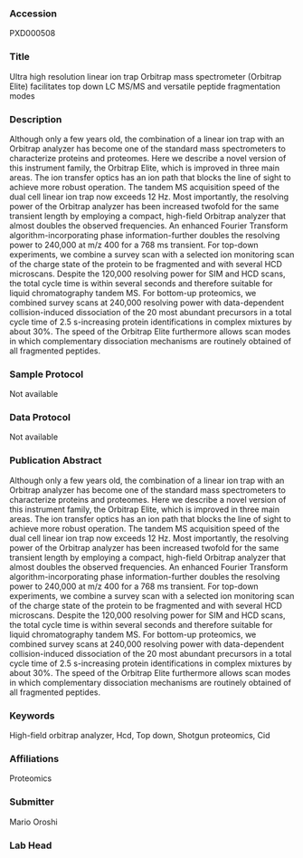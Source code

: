 ### Accession
PXD000508

### Title
Ultra high resolution linear ion trap Orbitrap mass spectrometer (Orbitrap Elite) facilitates top down LC MS/MS and versatile peptide fragmentation modes

### Description
Although only a few years old, the combination of a linear ion trap with an Orbitrap analyzer has become one of the standard mass spectrometers to characterize proteins and proteomes. Here we describe a novel version of this instrument family, the Orbitrap Elite, which is improved in three main areas. The ion transfer optics has an ion path that blocks the line of sight to achieve more robust operation. The tandem MS acquisition speed of the dual cell linear ion trap now exceeds 12 Hz. Most importantly, the resolving power of the Orbitrap analyzer has been increased twofold for the same transient length by employing a compact, high-field Orbitrap analyzer that almost doubles the observed frequencies. An enhanced Fourier Transform algorithm-incorporating phase information-further doubles the resolving power to 240,000 at m/z 400 for a 768 ms transient. For top-down experiments, we combine a survey scan with a selected ion monitoring scan of the charge state of the protein to be fragmented and with several HCD microscans. Despite the 120,000 resolving power for SIM and HCD scans, the total cycle time is within several seconds and therefore suitable for liquid chromatography tandem MS. For bottom-up proteomics, we combined survey scans at 240,000 resolving power with data-dependent collision-induced dissociation of the 20 most abundant precursors in a total cycle time of 2.5 s-increasing protein identifications in complex mixtures by about 30%. The speed of the Orbitrap Elite furthermore allows scan modes in which complementary dissociation mechanisms are routinely obtained of all fragmented peptides.

### Sample Protocol
Not available

### Data Protocol
Not available

### Publication Abstract
Although only a few years old, the combination of a linear ion trap with an Orbitrap analyzer has become one of the standard mass spectrometers to characterize proteins and proteomes. Here we describe a novel version of this instrument family, the Orbitrap Elite, which is improved in three main areas. The ion transfer optics has an ion path that blocks the line of sight to achieve more robust operation. The tandem MS acquisition speed of the dual cell linear ion trap now exceeds 12 Hz. Most importantly, the resolving power of the Orbitrap analyzer has been increased twofold for the same transient length by employing a compact, high-field Orbitrap analyzer that almost doubles the observed frequencies. An enhanced Fourier Transform algorithm-incorporating phase information-further doubles the resolving power to 240,000 at m/z 400 for a 768 ms transient. For top-down experiments, we combine a survey scan with a selected ion monitoring scan of the charge state of the protein to be fragmented and with several HCD microscans. Despite the 120,000 resolving power for SIM and HCD scans, the total cycle time is within several seconds and therefore suitable for liquid chromatography tandem MS. For bottom-up proteomics, we combined survey scans at 240,000 resolving power with data-dependent collision-induced dissociation of the 20 most abundant precursors in a total cycle time of 2.5 s-increasing protein identifications in complex mixtures by about 30%. The speed of the Orbitrap Elite furthermore allows scan modes in which complementary dissociation mechanisms are routinely obtained of all fragmented peptides.

### Keywords
High-field orbitrap analyzer, Hcd, Top down, Shotgun proteomics, Cid

### Affiliations
Proteomics

### Submitter
Mario Oroshi

### Lab Head


